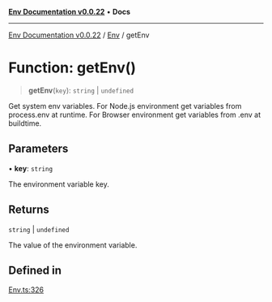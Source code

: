 [**Env Documentation v0.0.22**](../../README.md) • **Docs**

***

[Env Documentation v0.0.22](../../modules.md) / [Env](../README.md) / getEnv

# Function: getEnv()

> **getEnv**(`key`): `string` \| `undefined`

Get system env variables.
For Node.js environment get variables from process.env at runtime.
For Browser environment get variables from .env at buildtime.

## Parameters

• **key**: `string`

The environment variable key.

## Returns

`string` \| `undefined`

The value of the environment variable.

## Defined in

[Env.ts:326](https://github.com/stonemjs/env/blob/124cf5a9bb4d52a40aa57ec31324015ae2a6346e/src/Env.ts#L326)
